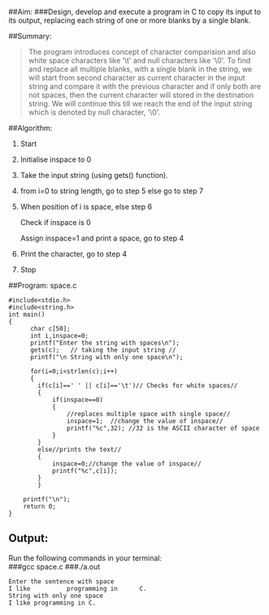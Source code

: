 ##Aim:
###Design, develop and execute a program in C to copy its input to its output,    replacing each string of one or more blanks by a single blank.

##Summary:
>The program introduces concept of character comparision and also white space characters like ‘\t' and null characters like ‘\0'. To find and replace all multiple blanks, with a single blank in the string, we will start from second character as current character in the input string and compare it with the previous character and if only both are not spaces, then the current character will stored in the destination string. We will continue this till we reach the end of the input string which is denoted by null character, ‘\0'.

##Algorithm:
1. Start
2. Initialise inspace to 0
3. Take the input string (using gets() function).
4. from i=0 to string length,  go to step 5  else go to step 7
5. When position of i is space, else step 6
		 
	Check if inspace is 0
	
	Assign inspace=1 and print a space, go to step 4	

6. Print the character, go to step 4
7. Stop

##Program: space.c

	#include<stdio.h>
	#include<string.h>
	int main()
	{
	      char c[50];
	      int i,inspace=0;
	      printf("Enter the string with spaces\n");
	      gets(c);   // taking the input string //
	      printf("\n String with only one space\n");
	
	      for(i=0;i<strlen(c);i++)
	      {
			if(c[i]==' ' || c[i]=='\t')// Checks for white spaces//
			{
				if(inspace==0)
				{ 
					//replaces multiple space with single space// 
					inspace=1;  //change the value of inspace//
					printf("%c",32); //32 is the ASCII character of space
				}
			}
			else//prints the text//
			{	
				inspace=0;//change the value of inspace//
				printf("%c",c[i]);
			}
	        }
	     	
		printf("\n");
		return 0;
	}
	
## Output:

Run the following commands in your terminal:<br>
###gcc space.c
###./a.out     
     

	Enter the sentence with space 
	I like          programming in      C.
	String with only one space 
	I like programming in C.                                                                                     
                                              
